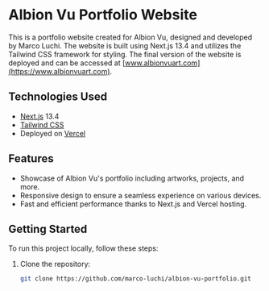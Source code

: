 # Albion Vu Portfolio Website

This is a portfolio website created for Albion Vu, designed and developed by Marco Luchi. The website is built using Next.js 13.4 and utilizes the Tailwind CSS framework for styling. The final version of the website is deployed and can be accessed at [www.albionvuart.com](https://www.albionvuart.com).

## Technologies Used

- [Next.js](https://nextjs.org/) 13.4
- [Tailwind CSS](https://tailwindcss.com/)
- Deployed on [Vercel](https://vercel.com/)

## Features

- Showcase of Albion Vu's portfolio including artworks, projects, and more.
- Responsive design to ensure a seamless experience on various devices.
- Fast and efficient performance thanks to Next.js and Vercel hosting.

## Getting Started

To run this project locally, follow these steps:

1. Clone the repository:

   ```bash
   git clone https://github.com/marco-luchi/albion-vu-portfolio.git
   ```
